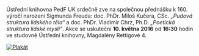 
Ústřední knihovna PedF UK srdečně zve na společnou přednášku k 160. výročí
narození Sigmunda Freuda: doc. PhDr. Miloš Kučera, CSc. *„Pudová struktura
lidského těla“* a doc. PhDr. Vladimír Chrz, Ph.D. *„Poetická struktura lidské
mysli“*.  Akce se uskuteční **10. května 2016** od **16:30** hodin ve studovně Ústřední
knihovny, Magdalény Rettigové 4.

<a href="/img/freud-plakat.pdf"><img src="/img/freud-small.jpg" alt="Plakát" /></a>
